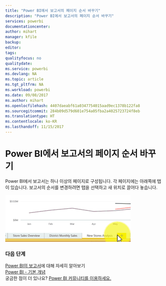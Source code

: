 ```yaml
---
title: "Power BI에서 보고서의 페이지 순서 바꾸기"
description: "Power BI에서 보고서의 페이지 순서 바꾸기"
services: powerbi
documentationcenter: 
author: mihart
manager: kfile
backup: 
editor: 
tags: 
qualityfocus: no
qualitydate: 
ms.service: powerbi
ms.devlang: NA
ms.topic: article
ms.tgt_pltfrm: NA
ms.workload: powerbi
ms.date: 09/08/2017
ms.author: mihart
ms.openlocfilehash: 4407daeabf61a0347754015aad9ec1378b122fa8
ms.sourcegitcommit: 284b09d579d601e754a05fba2a4025723724f8eb
ms.translationtype: HT
ms.contentlocale: ko-KR
ms.lasthandoff: 11/15/2017
---
```

# <a name="reorder-pages-in-a-report-in-power-bi"></a>Power BI에서 보고서의 페이지 순서 바꾸기
Power BI에서 보고서는 하나 이상의 페이지로 구성됩니다.  각 페이지에는 아래쪽에 탭이 있습니다.  보고서의 순서를 변경하려면 탭을 선택하고 새 위치로 끌어다 놓습니다.

![](media/service-report-reorder-pages/reorder.gif)

### <a name="next-steps"></a>다음 단계
[Power BI의 보고서](service-reports.md)에 대해 자세히 알아보기  
[Power BI - 기본 개념](service-basic-concepts.md)  
궁금한 점이 더 있나요? [Power BI 커뮤니티를 이용하세요.](http://community.powerbi.com/)


